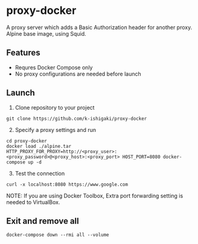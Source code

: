 # proxy-docker

A proxy server which adds a Basic Authorization header for another proxy.
Alpine base image, using Squid.

## Features

 * Requres Docker Compose only
 * No proxy configurations are needed before launch

## Launch

1. Clone repository to your project
```Shell
git clone https://github.com/k-ishigaki/proxy-docker
```

2. Specify a proxy settings and run
```Shell
cd proxy-docker
docker load ./alpine.tar
HTTP_PROXY_FOR_PROXY=http://<proxy_user>:<proxy_password>@<proxy_host>:<proxy_port> HOST_PORT=8080 docker-compose up -d
```

3. Test the connection
```Shell
curl -x localhost:8080 https://www.google.com
```

NOTE: If you are using Docker Toolbox, Extra port forwarding setting is needed to VirtualBox.

## Exit and remove all

```Shell
docker-compose down --rmi all --volume
```
